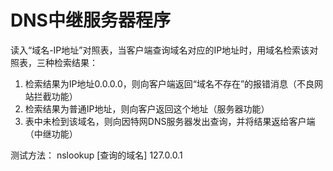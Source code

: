 DNS中继服务器程序
===============

读入“域名-IP地址”对照表，当客户端查询域名对应的IP地址时，用域名检索该对照表，三种检索结果：
1. 检索结果为IP地址0.0.0.0，则向客户端返回“域名不存在”的报错消息（不良网站拦截功能）
2. 检索结果为普通IP地址，则向客户返回这个地址（服务器功能）
3. 表中未检到该域名，则向因特网DNS服务器发出查询，并将结果返给客户端（中继功能）

测试方法：
nslookup [查询的域名] 127.0.0.1